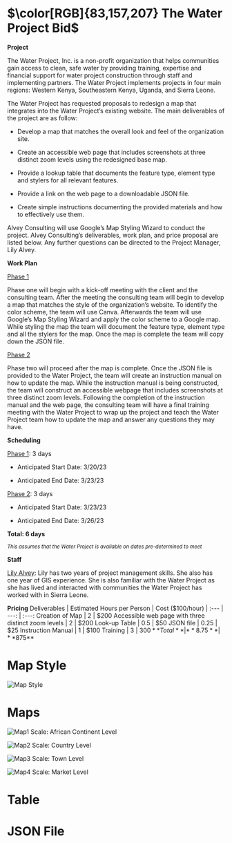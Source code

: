 # $\color[RGB]{83,157,207} The  Water  Project  Bid$ 

**Project**

The Water Project, Inc. is a non-profit organization that helps communities gain access to clean, safe water by providing training, expertise and financial support for water project construction through staff and implementing partners. The Water Project implements projects in four main regions: Western Kenya, Southeastern Kenya, Uganda, and Sierra Leone. 

The Water Project has requested proposals to redesign a map that integrates into the Water Project’s existing website. The main deliverables of the project are as follow:
  * Develop a map that matches the overall look and feel of the organization site.
    
  * Create an accessible web page that includes screenshots at three distinct zoom levels using the redesigned base map.
  
  * Provide a lookup table that documents the feature type, element type and stylers for all relevant features. 
  
  * Provide a link on the web page to a downloadable JSON file. 
  
  * Create simple instructions documenting the provided materials and how to effectively use them.

Alvey Consulting will use Google’s Map Styling Wizard to conduct the project. Alvey Consulting’s deliverables, work plan, and price proposal are listed below. Any further questions can be directed to the Project Manager, Lily Alvey.

**Work Plan**

<ins>Phase 1</ins>

Phase one will begin with a kick-off meeting with the client and the consulting team. After the meeting the consulting team will begin to develop a map that matches the style of the organization’s website. To identify the color scheme, the team will use Canva. Afterwards the team will use Google’s Map Styling Wizard and apply the color scheme to a Google map. While styling the map the team will document the feature type, element type and all the stylers for the map. Once the map is complete the team will copy down the JSON file. 

<ins>Phase 2</ins>

Phase two will proceed after the map is complete. Once the JSON file is provided to the Water Project, the team will create an instruction manual on how to update the map. While the instruction manual is being constructed, the team will construct an accessible webpage that includes screenshots at three distinct zoom levels. Following the completion of the instruction manual and the web page, the consulting team will have a final training meeting with the Water Project to wrap up the project and teach the Water Project team how to update the map and answer any questions they may have. 


**Scheduling** 

<ins>Phase 1</ins>: 3 days

 * Anticipated Start Date: 3/20/23

 * Anticipated End Date: 3/23/23

<ins>Phase 2</ins>: 3 days

 * Anticipated Start Date: 3/23/23

* Anticipated End Date: 3/26/23

**Total: 6 days**

<sub>*This assumes that the Water Project is available on dates pre-determined to meet*</sub>

**Staff**

<ins>Lily Alvey</ins>: Lily has two years of project management skills. She also has one year of GIS experience. She is also familiar with the Water Project as she has lived and interacted with communities the Water Project has worked with in Sierra Leone.

**Pricing**
Deliverables | Estimated Hours per Person | Cost ($100/hour)
| :--- | ---: | :---:
Creation of Map  | 2 | $200
Accessible web page with three distinct zoom levels  | 2 | $200
Look-up Table  | 0.5 | $50
JSON file  | 0.25 | $25
Instruction Manual  | 1 | $100
Training  | 3 | $300
**Total**  | **8.75** | **$875**

# Map Style

![Map Style](https://user-images.githubusercontent.com/122820427/227745461-78c7a760-3156-4cfb-a362-31fd0dfc275a.PNG)

# Maps

![Map1](https://user-images.githubusercontent.com/122820427/227691339-e52477cb-a2fa-468e-9076-880d4da83916.PNG)
Scale: African Continent Level

![Map2](https://user-images.githubusercontent.com/122820427/227691419-b40ce070-456b-457f-82ca-c8bc687246bf.PNG)
Scale: Country Level

![Map3](https://user-images.githubusercontent.com/122820427/227691433-c8285b4d-8fe7-4fed-95b0-02a8d3ad99cd.PNG)
Scale: Town Level

![Map4](https://user-images.githubusercontent.com/122820427/227691449-397786f2-b9db-4a47-b4d4-861b2e0284e6.PNG)
Scale: Market Level

# Table

# JSON File

